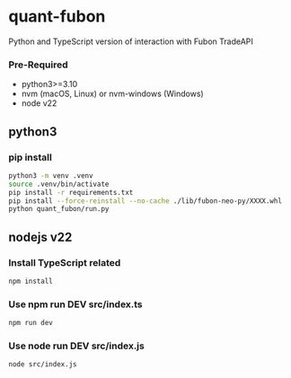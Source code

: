 # quant-fubon

Python and TypeScript version of interaction with Fubon TradeAPI

### Pre-Required

- python3>=3.10
- nvm (macOS, Linux) or nvm-windows (Windows)
- node v22

## python3

### pip install

```bash
python3 -m venv .venv
source .venv/bin/activate
pip install -r requirements.txt
pip install --force-reinstall --no-cache ./lib/fubon-neo-py/XXXX.whl
python quant_fubon/run.py
```

## nodejs v22

### Install TypeScript related

```bash
npm install
```

### Use npm run DEV src/index.ts

```bash
npm run dev
```

### Use node run DEV src/index.js

```bash
node src/index.js
```
